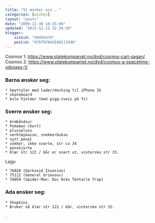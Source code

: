```yaml
---
title: "Vi ønsker oss..."
categories: [wishes]
layout: "posts"
date: "2009-11-30 18:15:00"
updated: "2013-12-13 12:36:58"
blogger:
    siteid: "36955474"
    postid: "976797843540111940"
---
```




Cosmos 1: https://www.platekompaniet.no/dvd/cosmos-carl-sagan/
Cosmos 2: https://www.platekompaniet.no/dvd/cosmos-a-spacetime-odyssey-1/

### Barna ønsker seg:

	* høyttaler med lader/docking til iPhone 3S
	* skateboard
	* kule hjelmer (med pigg-sveis på fx)

### Sverre ønsker seg:

	* Armbåndsur
	* Pokemon (kort)
	* plusspluss
	* verktøykasse, snekkerbukse
	* nytt penal
	* sokker, ikke svarte, str ca 34
	* penskjorte
	* Klær str 122 / 6år er snart ut, vintersko str 33.

Lego

	* 76028 (Darkseid Invasion)
	* 75112 (General Grievous)
	* 76059 (Spider-Man: Doc Ocks Tentacle Trap)




### Ada ønsker seg:

	* Shopkins
	* Bruker nå klær str 122 / 6år, vintersko str 32.

.
